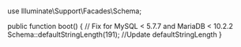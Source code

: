# 
use Illuminate\Support\Facades\Schema;

public function boot()
{
    // Fix for MySQL < 5.7.7 and MariaDB < 10.2.2
    Schema::defaultStringLength(191); //Update defaultStringLength
}
